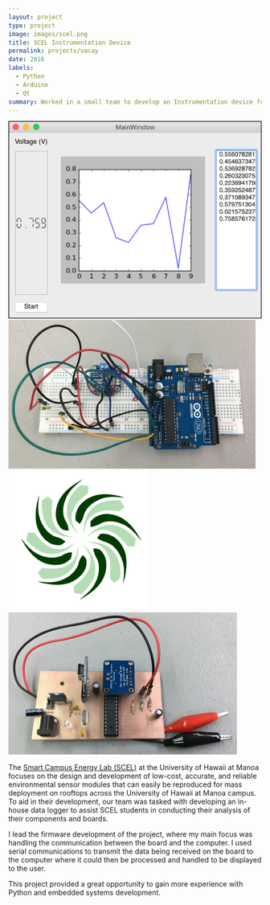 ```yaml
---
layout: project
type: project
image: images/scel.png
title: SCEL Instrumentation Device
permalink: projects/vacay
date: 2016
labels:
  - Python
  - Arduino
  - Qt
summary: Worked in a small team to develop an Instrumentation device for the Smart Campus Energy Lab (SCEL) focusing on current and voltage logging.
---
```


<div class="ui small rounded images">
  <img class="ui image" src="../images/Instrumentation1.png">
  <img class="ui image" src="../images/Instrumentation2.png">
  <img class="ui image" src="../images/scel.png">
  <img class="ui image" src="../images/Instrumentation3.png">
</div>

The [Smart Campus Energy Lab (SCEL)](http://scel-hawaii.org/) at the University of Hawaii at Manoa focuses on the design and development of low-cost, accurate, and reliable environmental sensor modules that can easily be reproduced for mass deployment on rooftops across the University of Hawaii at Manoa campus. To aid in their development, our team was tasked with developing an in-house data logger to assist SCEL students in conducting their analysis of their components and boards.

I lead the firmware development of the project, where my main focus was handling the communication between the board and the computer. I used serial communications to transmit the data being received on the board to the computer where it could then be processed and handled to be displayed to the user.

This project provided a great opportunity to gain more experience with Python and embedded systems development.
